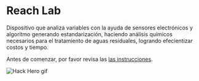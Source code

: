 # Reach Lab

Dispositivo que analiza variables con la ayuda de sensores electrónicos y algoritmo generando estandarización, haciendo análisis químicos necesarios para el tratamiento de aguas residuales, logrando efecientizar costos y tiempo.

Antes de comenzar, por favor revisa las [las instrucciones](INSTRUCTIONS.md).

![Hack Hero gif](https://media.giphy.com/media/IbHp2s31XVjCyfGZ5L/giphy.gif)

